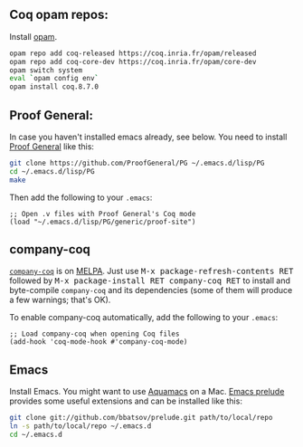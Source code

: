 ## Coq opam repos:

Install [opam](https://opam.ocaml.org/).

```sh
opam repo add coq-released https://coq.inria.fr/opam/released
opam repo add coq-core-dev https://coq.inria.fr/opam/core-dev
opam switch system
eval `opam config env`
opam install coq.8.7.0
```

## Proof General:

In case you haven't installed emacs already, see below.
You need to install [Proof General](http://proofgeneral.github.io/) like this:

```sh
git clone https://github.com/ProofGeneral/PG ~/.emacs.d/lisp/PG
cd ~/.emacs.d/lisp/PG
make
```
Then add the following to your `.emacs`:

```elisp
;; Open .v files with Proof General's Coq mode
(load "~/.emacs.d/lisp/PG/generic/proof-site")
```

## company-coq
[`company-coq`](https://github.com/cpitclaudel/company-coq) is on [MELPA](http://melpa.org/#/getting-started). Just use <kbd>M-x package-refresh-contents RET</kbd> followed by <kbd>M-x package-install RET company-coq RET</kbd> to install and byte-compile `company-coq` and its dependencies (some of them will produce a few warnings; that's OK).

To enable company-coq automatically, add the following to your `.emacs`:

```elisp
;; Load company-coq when opening Coq files
(add-hook 'coq-mode-hook #'company-coq-mode)
```
## Emacs

Install Emacs. You might want to use [Aquamacs](http://aquamacs.org/) on a Mac.
[Emacs prelude](https://github.com/bbatsov/prelude) provides some useful extensions and can be installed like this:

```sh
git clone git://github.com/bbatsov/prelude.git path/to/local/repo
ln -s path/to/local/repo ~/.emacs.d
cd ~/.emacs.d
```

